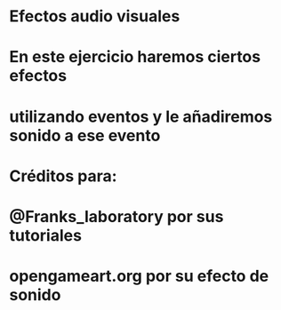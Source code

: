 # Efectos audio visuales

# En este ejercicio haremos ciertos efectos 
# utilizando eventos y le añadiremos sonido a ese evento

# Créditos para:
# @Franks_laboratory por sus tutoriales
# opengameart.org por su efecto de sonido
